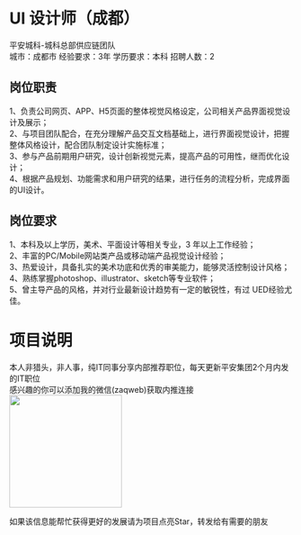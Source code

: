 # UI 设计师（成都）
平安城科-城科总部供应链团队  
城市：成都市 经验要求：3年 学历要求：本科  招聘人数：2

## 岗位职责
1、负责公司网页、APP、H5页面的整体视觉风格设定，公司相关产品界面视觉设计及展示；   
2、与项目团队配合，在充分理解产品交互文档基础上，进行界面视觉设计，把握整体风格设计，配合团队制定设计实施标准；   
3、参与产品前期用户研究，设计创新视觉元素，提高产品的可用性，继而优化设计；   
4、根据产品规划、功能需求和用户研究的结果，进行任务的流程分析，完成界面的UI设计。

## 岗位要求
1、本科及以上学历，美术、平面设计等相关专业，3 年以上工作经验；   
2、丰富的PC/Mobile网站类产品或移动端产品视觉设计经验；   
3、热爱设计，具备扎实的美术功底和优秀的审美能力，能够灵活控制设计风格；   
4、熟练掌握photoshop、illustrator、sketch等专业软件；   
5、曾主导产品的风格，并对行业最新设计趋势有一定的敏锐性，有过 UED经验尤佳。

# 项目说明

本人非猎头，非人事，纯IT同事分享内部推荐职位，每天更新平安集团2个月内发的IT职位  
感兴趣的你可以添加我的微信(zaqweb)获取内推连接  
<img src="https://github.com/zaqweb/PA-IT-JOBS/blob/master/WechatICode.jpeg"  height="200" width="200">

如果该信息能帮忙获得更好的发展请为项目点亮Star，转发给有需要的朋友




